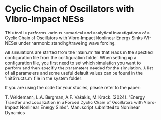 # Cyclic Chain of Oscillators with Vibro-Impact NESs

This tool is performs various numerical and analytical investigations of a Cyclic Chain of Oscillators with Vibro-Impact Nonlinear Energy Sinks (VI-NESs) under harmonic standing/traveling wave forcing.

All simulations are started from the 'main.m' file that reads in the specfied configuration file from the configuration folder. When setting up a configuration file, you first need to set which simulation you want to perform and then specifiy the parameters needed for the simulation. A list of all parameters and some useful default values can be found in the 'InitStructs.m' file in the system folder.

If you are using the code for your studies, please refer to the paper:

T. Weidemann, L.A. Bergman, A.F. Vakakis, M. Krack. (2024). "Energy Transfer and Localization in a Forced Cyclic Chain of Oscillators with Vibro-Impact Nonlinear Energy Sinks". Manuscript submitted to Nonlinear Dynamics
